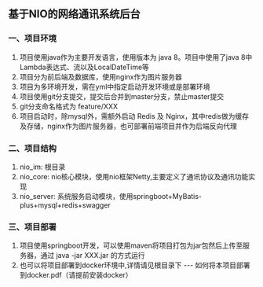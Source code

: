 ## 基于NIO的网络通讯系统后台
### 一、项目环境
1. 项目使用java作为主要开发语言，使用版本为 java 8。项目中使用了java 8中Lambda表达式、流以及LocalDateTime等
2. 项目分为前后端及数据库，使用nginx作为图片服务器
3. 项目为多环境开发，需在yml中指定启动开发环境或是部署环境
4. 项目使用git分支提交，提交后合并到master分支，禁止master提交
5. git分支命名格式为 feature/XXX
6. 项目启动时，除mysql外，需额外启动 Redis 及 Nginx，其中redis做为缓存及存储，nginx作为图片服务器，也可部署前端项目并作为后端反向代理

### 二、项目结构
1. nio_im: 根目录
2. nio_core: nio核心模块，使用nio框架Netty,主要定义了通讯协议及通讯功能实现
3. nio_server: 系统服务启动模块，使用springboot+MyBatis-plus+mysql+redis+swagger

### 三、项目部署
1. 项目使用springboot开发，可以使用maven将项目打包为jar包然后上传至服务器，通过  java -jar XXX.jar 的方式运行
2. 也可以将项目部署到docker环境中,详情请见根目录下 --- 如何将本项目部署到docker.pdf（请提前安装docker）